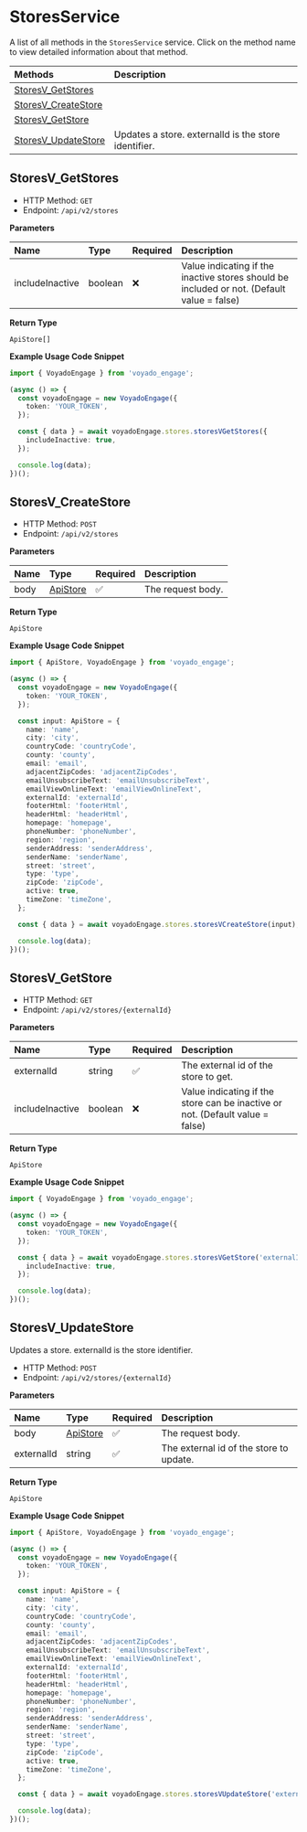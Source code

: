 # StoresService

A list of all methods in the `StoresService` service. Click on the method name to view detailed information about that method.

| Methods                                     | Description                                          |
| :------------------------------------------ | :--------------------------------------------------- |
| [StoresV_GetStores](#storesv_getstores)     |                                                      |
| [StoresV_CreateStore](#storesv_createstore) |                                                      |
| [StoresV_GetStore](#storesv_getstore)       |                                                      |
| [StoresV_UpdateStore](#storesv_updatestore) | Updates a store. externalId is the store identifier. |

## StoresV_GetStores

- HTTP Method: `GET`
- Endpoint: `/api/v2/stores`

**Parameters**

| Name            | Type    | Required | Description                                                                                |
| :-------------- | :------ | :------- | :----------------------------------------------------------------------------------------- |
| includeInactive | boolean | ❌       | Value indicating if the inactive stores should be included or not. (Default value = false) |

**Return Type**

`ApiStore[]`

**Example Usage Code Snippet**

```typescript
import { VoyadoEngage } from 'voyado_engage';

(async () => {
  const voyadoEngage = new VoyadoEngage({
    token: 'YOUR_TOKEN',
  });

  const { data } = await voyadoEngage.stores.storesVGetStores({
    includeInactive: true,
  });

  console.log(data);
})();
```

## StoresV_CreateStore

- HTTP Method: `POST`
- Endpoint: `/api/v2/stores`

**Parameters**

| Name | Type                              | Required | Description       |
| :--- | :-------------------------------- | :------- | :---------------- |
| body | [ApiStore](../models/ApiStore.md) | ✅       | The request body. |

**Return Type**

`ApiStore`

**Example Usage Code Snippet**

```typescript
import { ApiStore, VoyadoEngage } from 'voyado_engage';

(async () => {
  const voyadoEngage = new VoyadoEngage({
    token: 'YOUR_TOKEN',
  });

  const input: ApiStore = {
    name: 'name',
    city: 'city',
    countryCode: 'countryCode',
    county: 'county',
    email: 'email',
    adjacentZipCodes: 'adjacentZipCodes',
    emailUnsubscribeText: 'emailUnsubscribeText',
    emailViewOnlineText: 'emailViewOnlineText',
    externalId: 'externalId',
    footerHtml: 'footerHtml',
    headerHtml: 'headerHtml',
    homepage: 'homepage',
    phoneNumber: 'phoneNumber',
    region: 'region',
    senderAddress: 'senderAddress',
    senderName: 'senderName',
    street: 'street',
    type: 'type',
    zipCode: 'zipCode',
    active: true,
    timeZone: 'timeZone',
  };

  const { data } = await voyadoEngage.stores.storesVCreateStore(input);

  console.log(data);
})();
```

## StoresV_GetStore

- HTTP Method: `GET`
- Endpoint: `/api/v2/stores/{externalId}`

**Parameters**

| Name            | Type    | Required | Description                                                                   |
| :-------------- | :------ | :------- | :---------------------------------------------------------------------------- |
| externalId      | string  | ✅       | The external id of the store to get.                                          |
| includeInactive | boolean | ❌       | Value indicating if the store can be inactive or not. (Default value = false) |

**Return Type**

`ApiStore`

**Example Usage Code Snippet**

```typescript
import { VoyadoEngage } from 'voyado_engage';

(async () => {
  const voyadoEngage = new VoyadoEngage({
    token: 'YOUR_TOKEN',
  });

  const { data } = await voyadoEngage.stores.storesVGetStore('externalId', {
    includeInactive: true,
  });

  console.log(data);
})();
```

## StoresV_UpdateStore

Updates a store. externalId is the store identifier.

- HTTP Method: `POST`
- Endpoint: `/api/v2/stores/{externalId}`

**Parameters**

| Name       | Type                              | Required | Description                             |
| :--------- | :-------------------------------- | :------- | :-------------------------------------- |
| body       | [ApiStore](../models/ApiStore.md) | ✅       | The request body.                       |
| externalId | string                            | ✅       | The external id of the store to update. |

**Return Type**

`ApiStore`

**Example Usage Code Snippet**

```typescript
import { ApiStore, VoyadoEngage } from 'voyado_engage';

(async () => {
  const voyadoEngage = new VoyadoEngage({
    token: 'YOUR_TOKEN',
  });

  const input: ApiStore = {
    name: 'name',
    city: 'city',
    countryCode: 'countryCode',
    county: 'county',
    email: 'email',
    adjacentZipCodes: 'adjacentZipCodes',
    emailUnsubscribeText: 'emailUnsubscribeText',
    emailViewOnlineText: 'emailViewOnlineText',
    externalId: 'externalId',
    footerHtml: 'footerHtml',
    headerHtml: 'headerHtml',
    homepage: 'homepage',
    phoneNumber: 'phoneNumber',
    region: 'region',
    senderAddress: 'senderAddress',
    senderName: 'senderName',
    street: 'street',
    type: 'type',
    zipCode: 'zipCode',
    active: true,
    timeZone: 'timeZone',
  };

  const { data } = await voyadoEngage.stores.storesVUpdateStore('externalId', input);

  console.log(data);
})();
```
